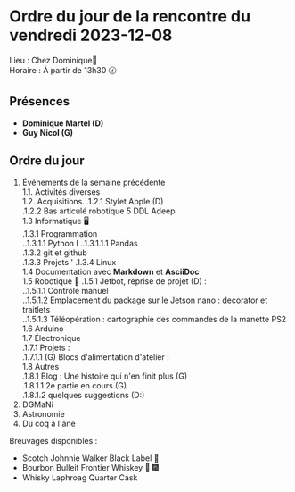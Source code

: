 # Ordre du jour de la rencontre du vendredi 2023-12-08

Lieu :    Chez Dominique🔭  
Horaire : À partir de 13h30 🕜  
## Présences
* **Dominique Martel (D)**  
* **Guy Nicol (G)**  

## Ordre du jour
1. Événements de la semaine précédente  
 1.1.  Activités diverses  
 1.2.  Acquisitions. 
   .1.2.1 Stylet Apple (D)  
   .1.2.2 Bas articulé robotique 5 DDL Adeep   
 1.3 Informatique 🖥  
.1.3.1 Programmation  
..1.3.1.1 Python  I
..1.3.1.1.1 Pandas  
.1.3.2 git et github  
.1.3.3 Projets  '
.1.3.4 Linux  
1.4 Documentation avec **Markdown** et **AsciiDoc**  
1.5 Robotique 🤖
   .1.5.1 Jetbot, reprise de projet (D) :   
   ..1.5.1.1 Contrôle manuel   
   ..1.5.1.2 Emplacement du package sur le Jetson nano : decorator et traitlets   
   ..1.5.1.3 Téléopération : cartographie des commandes de la manette PS2   
1.6 Arduino  
1.7 Électronique  
.1.7.1 Projets :  
.1.7.1.1 (G) Blocs d'alimentation d'atelier :  
1.8 Autres  
   .1.8.1 Blog : Une histoire qui n'en finit plus (G)  
   .1.8.1.1 2e partie en cours (G)  
   .1.8.1.2 quelques suggestions (D:)  
3. DGMaNi  
4. Astronomie    
5. Du coq à l'âne  

Breuvages disponibles :
  * Scotch Johnnie Walker Black Label 🥃
  * Bourbon Bulleit Frontier Whiskey 🥃 🎆
  * Whisky Laphroag Quarter Cask

